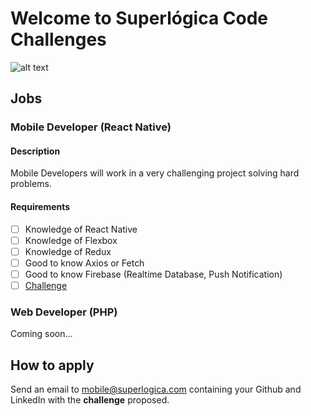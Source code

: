 # Welcome to Superlógica Code Challenges

![alt text](https://lh3.googleusercontent.com/3wivmHywKvp6tOOgrlWgTMw7rZhNKaM1GmrsDC0dHzJDl8WXm3MSGKYKiNOv58DQqSw=s180)

## Jobs

### Mobile Developer (React Native)

#### Description
Mobile Developers will work in a very challenging project solving hard problems.

#### Requirements
- [ ] Knowledge of React Native
- [ ] Knowledge of Flexbox
- [ ] Knowledge of Redux
- [ ] Good to know Axios or Fetch
- [ ] Good to know Firebase (Realtime Database, Push Notification)
- [ ] [Challenge](./mobile/README.md)

### Web Developer (PHP)
Coming soon...


## How to apply

Send an email to mobile@superlogica.com containing your Github and LinkedIn with the **challenge** proposed.
